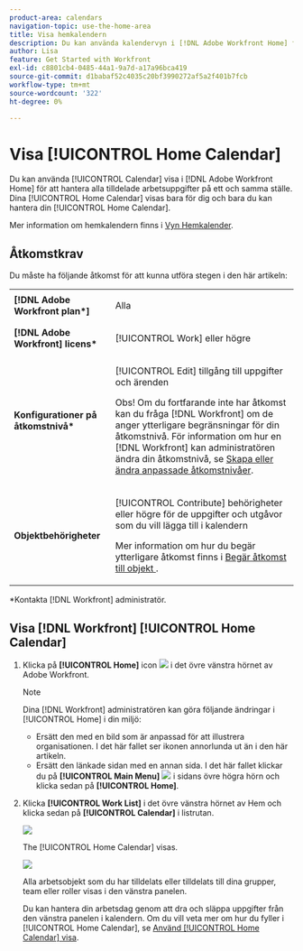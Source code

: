 ```yaml
---
product-area: calendars
navigation-topic: use-the-home-area
title: Visa hemkalendern
description: Du kan använda kalendervyn i [!DNL Adobe Workfront Home] för att hantera alla tilldelade arbetsuppgifter på ett och samma ställe. Vyn Hemkalender är bara synlig för dig och bara du kan hantera din hemkalender.
author: Lisa
feature: Get Started with Workfront
exl-id: c8801cb4-0485-44a1-9a7d-a17a96bca419
source-git-commit: d1babaf52c4035c20bf3990272af5a2f401b7fcb
workflow-type: tm+mt
source-wordcount: '322'
ht-degree: 0%

---
```


# Visa [!UICONTROL Home Calendar]

Du kan använda [!UICONTROL Calendar] visa i [!DNL Adobe Workfront Home] för att hantera alla tilldelade arbetsuppgifter på ett och samma ställe. Dina [!UICONTROL Home Calendar] visas bara för dig och bara du kan hantera din [!UICONTROL Home Calendar].

Mer information om hemkalendern finns i [Vyn Hemkalender](../../../workfront-basics/using-home/using-the-home-area/home-calendar-view.md).

## Åtkomstkrav

Du måste ha följande åtkomst för att kunna utföra stegen i den här artikeln:

<table style="table-layout:auto"> 
 <col> 
 </col> 
 <col> 
 </col> 
 <tbody> 
  <tr> 
   <td role="rowheader"><strong>[!DNL Adobe Workfront plan*]</strong></td> 
   <td> <p>Alla</p> </td> 
  </tr> 
  <tr> 
   <td role="rowheader"><strong>[!DNL Adobe Workfront] licens*</strong></td> 
   <td> <p>[!UICONTROL Work] eller högre</p> </td> 
  </tr> 
  <tr> 
   <td role="rowheader"><strong>Konfigurationer på åtkomstnivå*</strong></td> 
   <td> <p>[!UICONTROL Edit] tillgång till uppgifter och ärenden</p> <p>Obs! Om du fortfarande inte har åtkomst kan du fråga [!DNL Workfront] om de anger ytterligare begränsningar för din åtkomstnivå. För information om hur en [!DNL Workfront] kan administratören ändra din åtkomstnivå, se <a href="../../../administration-and-setup/add-users/configure-and-grant-access/create-modify-access-levels.md" class="MCXref xref">Skapa eller ändra anpassade åtkomstnivåer</a>.</p> </td> 
  </tr> 
  <tr> 
   <td role="rowheader"><strong>Objektbehörigheter</strong></td> 
   <td> <p>[!UICONTROL Contribute] behörigheter eller högre för de uppgifter och utgåvor som du vill lägga till i kalendern</p> <p>Mer information om hur du begär ytterligare åtkomst finns i <a href="../../../workfront-basics/grant-and-request-access-to-objects/request-access.md" class="MCXref xref">Begär åtkomst till objekt </a>.</p> </td> 
  </tr> 
 </tbody> 
</table>

&#42;Kontakta [!DNL Workfront] administratör.

## Visa [!DNL Workfront] [!UICONTROL Home Calendar]

1. Klicka på **[!UICONTROL Home]** icon ![](assets/home-icon-30x29.png) i det övre vänstra hörnet av Adobe Workfront.

   >[!NOTE]
   >
   >Dina [!DNL Workfront] administratören kan göra följande ändringar i [!UICONTROL Home] i din miljö:
   >
   >* Ersätt den med en bild som är anpassad för att illustrera organisationen. I det här fallet ser ikonen annorlunda ut än i den här artikeln.
   >* Ersätt den länkade sidan med en annan sida. I det här fallet klickar du på **[!UICONTROL Main Menu]** ![](assets/main-menu-icon.png) i sidans övre högra hörn och klicka sedan på **[!UICONTROL Home]**.



1. Klicka **[!UICONTROL Work List]** i det övre vänstra hörnet av Hem och klicka sedan på **[!UICONTROL Calendar]** i listrutan.

   ![](assets/work-list-calendar-drop-down-expanded-home-nwe.png)

   The [!UICONTROL Home Calendar] visas.

   ![](assets/calendar-group-by-drop-down-home-nwe-350x135.png)

   Alla arbetsobjekt som du har tilldelats eller tilldelats till dina grupper, team eller roller visas i den vänstra panelen.

   Du kan hantera din arbetsdag genom att dra och släppa uppgifter från den vänstra panelen i kalendern. Om du vill veta mer om hur du fyller i [!UICONTROL Home Calendar], se [Använd [!UICONTROL Home Calendar] visa](../../../workfront-basics/using-home/using-the-home-area/use-home-calendar-view.md).
